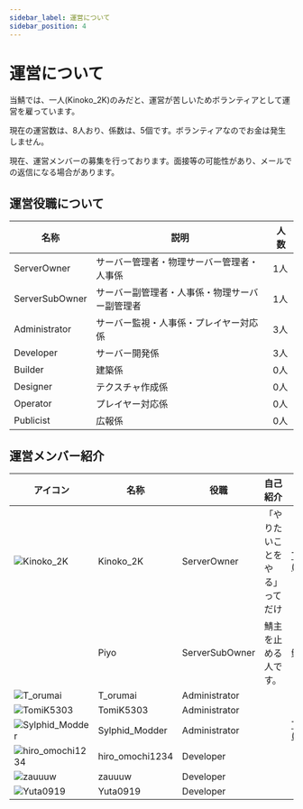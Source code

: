 ```yaml
---
sidebar_label: 運営について
sidebar_position: 4
---
```

# 運営について
当鯖では、一人(Kinoko_2K)のみだと、運営が苦しいためボランティアとして運営を雇っています。

現在の運営数は、8人おり、係数は、5個です。ボランティアなのでお金は発生しません。

現在、運営メンバーの募集を行っております。面接等の可能性があり、メールでの返信になる場合があります。
## 運営役職について
| 名称 | 説明 | 人数 |
| --- | --- | --- |
| ServerOwner | サーバー管理者・物理サーバー管理者・人事係 | 1人 |
| ServerSubOwner | サーバー副管理者・人事係・物理サーバー副管理者 | 1人 |
| Administrator | サーバー監視・人事係・プレイヤー対応係 | 3人 |
| Developer | サーバー開発係 | 3人 |
| Builder | 建築係 | 0人 |
| Designer | テクスチャ作成係 | 0人 |
| Operator | プレイヤー対応係 | 0人 |
| Publicist | 広報係 | 0人 |

## 運営メンバー紹介
| アイコン | 名称 | 役職 | 自己紹介 | その他 |
| --- | --- | --- | --- | --- |
| ![Kinoko_2K](https://minotar.net/helm/Kinoko_2K/128.png) | Kinoko_2K | ServerOwner | 「やりたいことをやる」ってだけ | [Twitter (@kinoko1216)](https://twitter.com/kinoko1216) |
|  | Piyo | ServerSubOwner | 鯖主を止める人です。 | 鯖主の友達 |
| ![T_orumai](https://minotar.net/helm/T_orumai/128.png) | T_orumai | Administrator |  |  |
| ![TomiK5303](https://minotar.net/helm/TomiK5303/128.png) | TomiK5303 | Administrator |  |  |
| ![Sylphid_Modder](https://minotar.net/helm/Sylphid_Modder/128.png) | Sylphid_Modder | Administrator |  | [Twitter (@Sylphid_Modder)](https://twitter.com/Sylphid_Modder) |
| ![hiro_omochi1234](https://minotar.net/helm/hiro_omochi1234/128.png) | hiro_omochi1234 | Developer |  |  |
| ![zauuuw](https://minotar.net/helm/zauuuw/128.png) | zauuuw | Developer |  |  |
| ![Yuta0919](https://minotar.net/helm/Yuta0919/128.png) | Yuta0919 | Developer |  |  |


